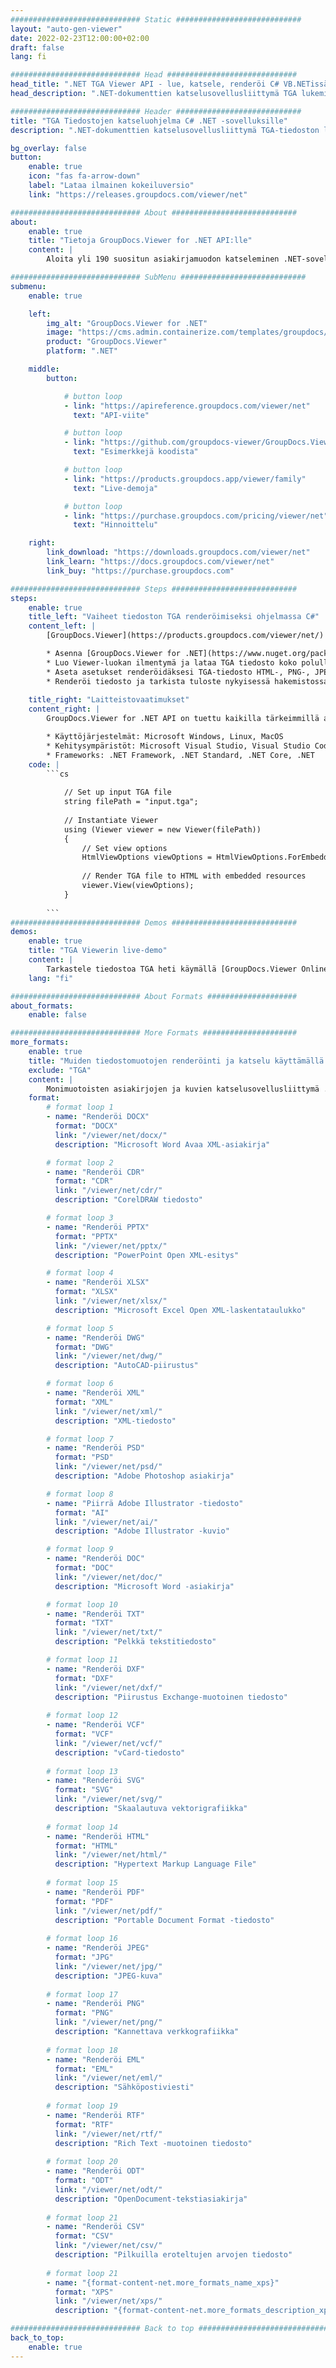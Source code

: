```yaml
---
############################# Static ############################
layout: "auto-gen-viewer"
date: 2022-02-23T12:00:00+02:00
draft: false
lang: fi

############################# Head #############################
head_title: ".NET TGA Viewer API - lue, katsele, renderöi C# VB.NETissä"
head_description: ".NET-dokumenttien katselusovellusliittymä TGA lukemiseen, hahmontamiseen ja näyttämiseen kaikissa C#-, ASP.NET-, VB.NET- ja .NET Core -sovelluksissa."

############################# Header ############################
title: "TGA Tiedostojen katseluohjelma C# .NET -sovelluksille" 
description: ".NET-dokumenttien katselusovellusliittymä TGA-tiedoston lukemiseen, hahmontamiseen ja näyttämiseen kaikissa C#-, ASP.NET-, VB.NET- ja .NET Core -sovelluksissa. Tarkastele hahmonnettuja tiedostoja oikealla muotoilulla ja asettelulla HTML5- tai PDF-muodossa tai kuvana muutamalla koodirivillä." 

bg_overlay: false
button:
    enable: true
    icon: "fas fa-arrow-down"
    label: "Lataa ilmainen kokeiluversio"
    link: "https://releases.groupdocs.com/viewer/net"

############################# About ############################
about:
    enable: true
    title: "Tietoja GroupDocs.Viewer for .NET API:lle" 
    content: |
        Aloita yli 190 suositun asiakirjamuodon katseleminen .NET-sovelluksissasi GroupDocs.Viewer for .NET API -sovellusliittymien avulla lisäämällä muutama koodirivi. Kehittäjät voivat helposti näyttää PDF-, tekstinkäsittely-, Excel-laskentataulukon, esityksen, Vision, Projectin, Outlookin ja monia muita suosittuja asiakirjamuotoja HTML5-, kuva- tai PDF-tilassa. Asiakirjan renderöinti on nopeaa, identtinen alkuperäisen lähdetiedoston kanssa, eikä se vaadi lisäohjelmistojen tai muiden ulkoisten kirjastojen asentamista.

############################# SubMenu ############################
submenu:
    enable: true

    left:
        img_alt: "GroupDocs.Viewer for .NET"
        image: "https://cms.admin.containerize.com/templates/groupdocs/images/product-logos/90x90-noborder/groupdocs-viewer-net.png"
        product: "GroupDocs.Viewer"
        platform: ".NET"

    middle:
        button:

            # button loop
            - link: "https://apireference.groupdocs.com/viewer/net"
              text: "API-viite"

            # button loop
            - link: "https://github.com/groupdocs-viewer/GroupDocs.Viewer-for-.NET"
              text: "Esimerkkejä koodista"

            # button loop
            - link: "https://products.groupdocs.app/viewer/family"
              text: "Live-demoja"

            # button loop
            - link: "https://purchase.groupdocs.com/pricing/viewer/net"
              text: "Hinnoittelu"

    right:
        link_download: "https://downloads.groupdocs.com/viewer/net"
        link_learn: "https://docs.groupdocs.com/viewer/net"
        link_buy: "https://purchase.groupdocs.com"

############################# Steps ############################
steps:
    enable: true
    title_left: "Vaiheet tiedoston TGA renderöimiseksi ohjelmassa C#" 
    content_left: |
        [GroupDocs.Viewer](https://products.groupdocs.com/viewer/net/) avulla voit hahmontaa TGA HTML-, JPEG-, PNG- tai PDF-muotoon muutamassa vaiheessa.

        * Asenna [GroupDocs.Viewer for .NET](https://www.nuget.org/packages/groupdocs.viewer) käyttämällä suosikkipakettienhallintaasi. 
        * Luo Viewer-luokan ilmentymä ja lataa TGA tiedosto koko polulla. 
        * Aseta asetukset renderöidäksesi TGA-tiedosto HTML-, PNG-, JPEG- tai PDF-muotoon. 
        * Renderöi tiedosto ja tarkista tuloste nykyisessä hakemistossa. 
        
    title_right: "Laitteistovaatimukset" 
    content_right: |
        GroupDocs.Viewer for .NET API on tuettu kaikilla tärkeimmillä alustoilla ja käyttöjärjestelmillä. Ennen kuin suoritat alla olevan koodin, varmista, että olet asentanut järjestelmääsi seuraavat edellytykset.

        * Käyttöjärjestelmät: Microsoft Windows, Linux, MacOS 
        * Kehitysympäristöt: Microsoft Visual Studio, Visual Studio Code, .NET CLI 
        * Frameworks: .NET Framework, .NET Standard, .NET Core, .NET 
    code: |
        ```cs
                        
            // Set up input TGA file
            string filePath = "input.tga";
        
            // Instantiate Viewer
            using (Viewer viewer = new Viewer(filePath))
            {
            	// Set view options 
            	HtmlViewOptions viewOptions = HtmlViewOptions.ForEmbeddedResources();
                    
            	// Render TGA file to HTML with embedded resources
            	viewer.View(viewOptions);
            }
             
        ```
############################# Demos ############################
demos:
    enable: true
    title: "TGA Viewerin live-demo"
    content: |
        Tarkastele tiedostoa TGA heti käymällä [GroupDocs.Viewer Online Apps](https://products.groupdocs.app/viewer/tga) -sivustolla.
    lang: "fi"

############################# About Formats ####################
about_formats:
    enable: false

############################# More Formats #####################
more_formats:
    enable: true
    title: "Muiden tiedostomuotojen renderöinti ja katselu käyttämällä C#"
    exclude: "TGA"
    content: |
        Monimuotoisten asiakirjojen ja kuvien katselusovellusliittymä .NET:lle. Katso joitain suosittuja tiedostomuotoja alla ilman ulkoisia katseluohjelmia.
    format: 
        # format loop 1
        - name: "Renderöi DOCX"
          format: "DOCX"
          link: "/viewer/net/docx/"
          description: "Microsoft Word Avaa XML-asiakirja" 

        # format loop 2
        - name: "Renderöi CDR" 
          format: "CDR"
          link: "/viewer/net/cdr/"
          description: "CorelDRAW tiedosto" 

        # format loop 3
        - name: "Renderöi PPTX"
          format: "PPTX"
          link: "/viewer/net/pptx/"
          description: "PowerPoint Open XML-esitys" 

        # format loop 4
        - name: "Renderöi XLSX"
          format: "XLSX"
          link: "/viewer/net/xlsx/"
          description: "Microsoft Excel Open XML-laskentataulukko" 

        # format loop 5
        - name: "Renderöi DWG"
          format: "DWG"
          link: "/viewer/net/dwg/"
          description: "AutoCAD-piirustus"

        # format loop 6
        - name: "Renderöi XML"
          format: "XML"
          link: "/viewer/net/xml/"
          description: "XML-tiedosto"

        # format loop 7
        - name: "Renderöi PSD"
          format: "PSD"
          link: "/viewer/net/psd/"
          description: "Adobe Photoshop asiakirja"

        # format loop 8
        - name: "Piirrä Adobe Illustrator -tiedosto"
          format: "AI"
          link: "/viewer/net/ai/"
          description: "Adobe Illustrator -kuvio"

        # format loop 9
        - name: "Renderöi DOC"
          format: "DOC"
          link: "/viewer/net/doc/"
          description: "Microsoft Word -asiakirja" 

        # format loop 10
        - name: "Renderöi TXT" 
          format: "TXT"
          link: "/viewer/net/txt/"
          description: "Pelkkä tekstitiedosto" 

        # format loop 11
        - name: "Renderöi DXF" 
          format: "DXF"
          link: "/viewer/net/dxf/"
          description: "Piirustus Exchange-muotoinen tiedosto"  
          
        # format loop 12
        - name: "Renderöi VCF"
          format: "VCF"
          link: "/viewer/net/vcf/"
          description: "vCard-tiedosto"  
              
        # format loop 13
        - name: "Renderöi SVG"
          format: "SVG"
          link: "/viewer/net/svg/"
          description: "Skaalautuva vektorigrafiikka" 
          
        # format loop 14
        - name: "Renderöi HTML"
          format: "HTML"
          link: "/viewer/net/html/"
          description: "Hypertext Markup Language File" 
          
        # format loop 15
        - name: "Renderöi PDF"
          format: "PDF"
          link: "/viewer/net/pdf/"
          description: "Portable Document Format -tiedosto"
          
        # format loop 16
        - name: "Renderöi JPEG"
          format: "JPG"
          link: "/viewer/net/jpg/"
          description: "JPEG-kuva"
          
        # format loop 17
        - name: "Renderöi PNG"
          format: "PNG"
          link: "/viewer/net/png/"
          description: "Kannettava verkkografiikka" 
          
        # format loop 18
        - name: "Renderöi EML"
          format: "EML"
          link: "/viewer/net/eml/"
          description: "Sähköpostiviesti" 
          
        # format loop 19
        - name: "Renderöi RTF"
          format: "RTF"
          link: "/viewer/net/rtf/"
          description: "Rich Text -muotoinen tiedosto" 
          
        # format loop 20
        - name: "Renderöi ODT"
          format: "ODT"
          link: "/viewer/net/odt/"
          description: "OpenDocument-tekstiasiakirja" 
          
        # format loop 21
        - name: "Renderöi CSV"
          format: "CSV"
          link: "/viewer/net/csv/"
          description: "Pilkuilla eroteltujen arvojen tiedosto" 
          
        # format loop 21
        - name: "{format-content-net.more_formats_name_xps}"
          format: "XPS"
          link: "/viewer/net/xps/"
          description: "{format-content-net.more_formats_description_xps}" 

############################# Back to top ###############################
back_to_top:
    enable: true
---
```

